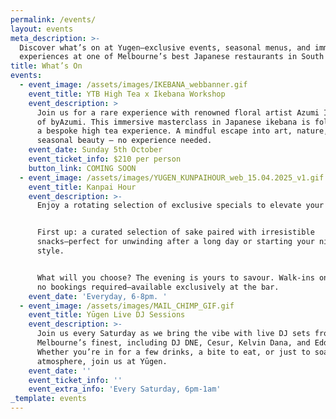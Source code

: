 ```yaml
---
permalink: /events/
layout: events
meta_description: >-
  Discover what’s on at Yugen—exclusive events, seasonal menus, and immersive
  experiences at one of Melbourne’s best Japanese restaurants in South Yarra.
title: What’s On
events:
  - event_image: /assets/images/IKEBANA_webbanner.gif
    event_title: YTB High Tea x Ikebana Workshop
    event_description: >
      Join us for a rare experience with renowned floral artist Azumi Ishikawa
      of byAzumi. This immersive masterclass in Japanese ikebana is followed by
      a bespoke high tea experience. A mindful escape into art, nature, and
      seasonal beauty — no experience needed.
    event_date: Sunday 5th October
    event_ticket_info: $210 per person
    button_link: COMING SOON
  - event_image: /assets/images/YUGEN_KUNPAIHOUR_web_15.04.2025_v1.gif
    event_title: Kanpai Hour
    event_description: >-
      Enjoy a rotating selection of exclusive specials to elevate your evening.


      First up: a curated selection of sake paired with irresistible
      snacks—perfect for unwinding after a long day or starting your night in
      style.


      What will you choose? The evening is yours to savour. Walk-ins only, with
      no bookings required—available exclusively at the bar.
    event_date: 'Everyday, 6-8pm. '
  - event_image: /assets/images/MAIL_CHIMP_GIF.gif
    event_title: Yūgen Live DJ Sessions
    event_description: >-
      Join us every Saturday as we bring the vibe with live DJ sets from
      Melbourne’s finest, including DJ DNE, Cesur, Kelvin Dana, and Edd Fisher.
      Whether you’re in for a few drinks, a bite to eat, or just to soak up the
      atmosphere, join us at Yūgen.
    event_date: ''
    event_ticket_info: ''
    event_extra_info: 'Every Saturday, 6pm-1am'
_template: events
---
```


